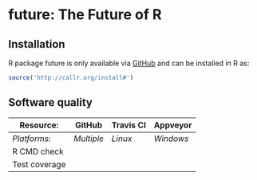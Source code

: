 # future: The Future of R


## Installation
R package future is only available via [GitHub](https://github.com/) and can be installed in R as:
```r
source('http://callr.org/install#')
```


## Software quality

| Resource:     | GitHub        | Travis CI     | Appveyor         |
| ------------- | ------------------- | ------------- | ---------------- |
| _Platforms:_  | _Multiple_          | _Linux_       | _Windows_        |
| R CMD check   |  |  |  |
| Test coverage |                     |    |                  |

